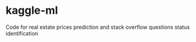 # kaggle-ml
Code for real estate prices prediction and stack overflow questions status identification
